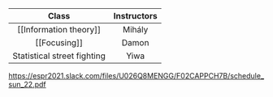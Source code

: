| Class       | Instructors | 
| :---:        |    :----:   |  
| [[Information theory]]      | Mihály       | 
| [[Focusing]]   | Damon        |
|Statistical street fighting  | Yiwa       |

https://espr2021.slack.com/files/U026Q8MENGG/F02CAPPCH7B/schedule_sun_22.pdf